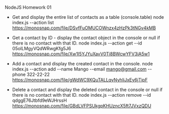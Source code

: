 NodeJS Homework 01

- Get and display the entire list of contacts as a table (console.table)
  node index.js --action list
  https://monosnap.com/file/DSvfFuOMUCOWnzx4zHzPk3tNGv4kMB

- Get a contact by ID - display the contact object in the console or null if there is no contact with that ID.
  node index.js --action get --id 05olLMgyVQdWRwgKfg5J6
  https://monosnap.com/file/Xw1I5YJYuXavV0Ti8BWcwYFV3iA5w1

- Add a contact and display the created contact in the console.
  node index.js --action add --name Mango --email mango@gmail.com --phone 322-22-22
  https://monosnap.com/file/gWdWC9XQuTALLqyNyhliJxEy6jTipF

- Delete a contact and display the deleted contact in the console or null if there is no contact with that ID.
  node index.js --action remove --id qdggE76Jtbfd9eWJHrssH
  https://monosnap.com/file/GBdLVFPSUkgpKHUzncX5ft7JVxzQDU
